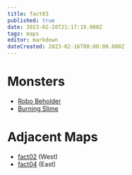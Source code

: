 ```yaml
---
title: fact03
published: true
date: 2023-02-28T21:17:19.000Z
tags: maps
editor: markdown
dateCreated: 2023-02-16T00:00:00.000Z
---
```



# Monsters
 * [Robo Beholder](/monsters/robo-beholder)
 * [Burning Slime](/monsters/burning-slime)

# Adjacent Maps
 * [fact02](/maps/fact02) (West)
 * [fact04](/maps/fact04) (East)
